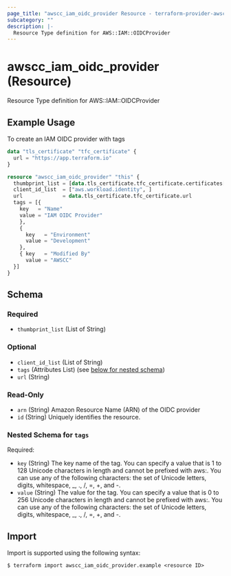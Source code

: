 ```yaml
---
page_title: "awscc_iam_oidc_provider Resource - terraform-provider-awscc"
subcategory: ""
description: |-
  Resource Type definition for AWS::IAM::OIDCProvider
---
```


# awscc_iam_oidc_provider (Resource)

Resource Type definition for AWS::IAM::OIDCProvider

## Example Usage

To create an IAM OIDC provider with tags
```terraform
data "tls_certificate" "tfc_certificate" {
  url = "https://app.terraform.io"
}

resource "awscc_iam_oidc_provider" "this" {
  thumbprint_list = [data.tls_certificate.tfc_certificate.certificates[0].sha1_fingerprint]
  client_id_list  = ["aws.workload.identity", ]
  url             = data.tls_certificate.tfc_certificate.url
  tags = [{
    key   = "Name"
    value = "IAM OIDC Provider"
    },
    {
      key   = "Environment"
      value = "Development"
    },
    { key   = "Modified By"
      value = "AWSCC"
  }]
}
```

<!-- schema generated by tfplugindocs -->
## Schema

### Required

- `thumbprint_list` (List of String)

### Optional

- `client_id_list` (List of String)
- `tags` (Attributes List) (see [below for nested schema](#nestedatt--tags))
- `url` (String)

### Read-Only

- `arn` (String) Amazon Resource Name (ARN) of the OIDC provider
- `id` (String) Uniquely identifies the resource.

<a id="nestedatt--tags"></a>
### Nested Schema for `tags`

Required:

- `key` (String) The key name of the tag. You can specify a value that is 1 to 128 Unicode characters in length and cannot be prefixed with aws:. You can use any of the following characters: the set of Unicode letters, digits, whitespace, _, ., /, =, +, and -.
- `value` (String) The value for the tag. You can specify a value that is 0 to 256 Unicode characters in length and cannot be prefixed with aws:. You can use any of the following characters: the set of Unicode letters, digits, whitespace, _, ., /, =, +, and -.

## Import

Import is supported using the following syntax:

```shell
$ terraform import awscc_iam_oidc_provider.example <resource ID>
```
